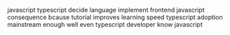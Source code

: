 javascript typescript decide language implement frontend javascript consequence bcause tutorial improves learning speed typescript adoption mainstream enough well even typescript developer know javascript